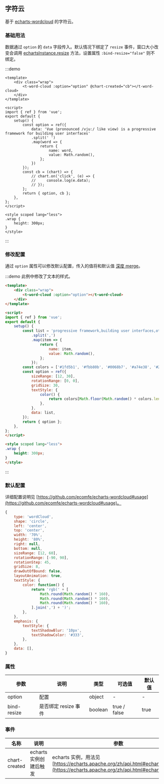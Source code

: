 ## 字符云

基于 [echarts-wordcloud](https://github.com/ecomfe/echarts-wordcloud) 的字符云。

### 基础用法

数据通过 `option` 的 `data` 字段传入。默认情况下绑定了 `resize` 事件，窗口大小改变会调用 [echartsInstance.resize](https://echarts.apache.org/zh/api.html#echartsInstance.resize) 方法，设置属性 `:bind-resize="false"` 则不绑定。

:::demo

```vue
<template>
    <div class="wrap">
        <t-word-cloud :option="option" @chart-created="cb"></t-word-cloud>
    </div>
</template>

<script>
import { ref } from 'vue';
export default {
    setup() {
        const option = ref({
            data: 'Vue (pronounced /vjuː/ like view) is a progressive framework for building user interfaces'
            .split(' ')
            .map(word => {
                return {
                    name: word,
                    value: Math.random(),
                };
            })
        });
        const cb = (chart) => {
            // chart.on('click', (e) => {
            //     console.log(e.data);
            // });
        };
        return { option, cb };
    },
};
</script>

<style scoped lang="less">
.wrap {
    height: 300px;
}
</style>

```

:::

### 修改配置

通过 `option` 属性可以修改默认配置，传入的值将和默认值 [深度 merge](https://lodash.com/docs/4.17.15#merge)。

:::demo 此例中修改了文本的样式。

```html
<template>
    <div class="wrap">
        <t-word-cloud :option="option"></t-word-cloud>
    </div>
</template>

<script>
import { ref } from 'vue';
export default {
    setup() {
        const list = 'progressive framework,building user interfaces,other monolithic frameworks,the view layer only,easy to pick up,integrate with other libraries,Single-Page Applications'
            .split(',')
            .map(item => {
                return {
                    name: item,
                    value: Math.random(),
                };
            });
        const colors = ['#1fd5b1', '#fbb80b', '#0068b7', '#a74e38', '#27a4ff'];
        const option = ref({
            sizeRange: [12, 30],
            rotationRange: [0, 0],
            gridSize: 30,
            textStyle: {
                color() {
                    return colors[Math.floor(Math.random() * colors.length)];
                },
            },
            data: list,
        });
        return { option };
    },
};
</script>

<style scoped lang="less">
.wrap {
    height: 300px;
}
</style>

```

:::

### 默认配置

详细配置说明见 [https://github.com/ecomfe/echarts-wordcloud#usage](https://github.com/ecomfe/echarts-wordcloud#usage)。

```js
{
    type: 'wordCloud',
    shape: 'circle',
    left: 'center',
    top: 'center',
    width: '70%',
    height: '80%',
    right: null,
    bottom: null,
    sizeRange: [12, 60],
    rotationRange: [-90, 90],
    rotationStep: 45,
    gridSize: 8,
    drawOutOfBound: false,
    layoutAnimation: true,
    textStyle: {
        color: function() {
            return 'rgb(' + [
                Math.round(Math.random() * 160),
                Math.round(Math.random() * 160),
                Math.round(Math.random() * 160),
            ].join(',') + ')';
        },
    },
    emphasis: {
        textStyle: {
            textShadowBlur: '10px',
            textShadowColor: '#333',
        },
    },
    data: [],
}
```

### 属性

| 参数        | 说明                 | 类型    | 可选值       | 默认值 |
| ----------- | -------------------- | ------- | ------------ | ------ |
| option      | 配置                 | object  | -            | -      |
| bind-resize | 是否绑定 resize 事件 | boolean | true / false | true   |

### 事件

| 名称          | 说明                   | 参数                                                         |
| ------------- | ---------------------- | ------------------------------------------------------------ |
| chart-created | echarts 实例创建后触发 | echarts 实例，用法见 [https://echarts.apache.org/zh/api.html#echartsInstance](https://echarts.apache.org/zh/api.html#echartsInstance) |

